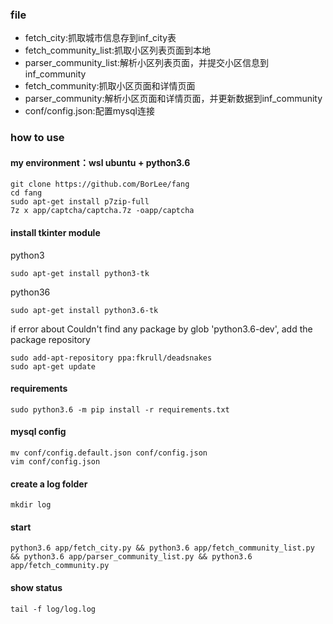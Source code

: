 ### file
+ fetch_city:抓取城市信息存到inf_city表
+ fetch_community_list:抓取小区列表页面到本地
+ parser_community_list:解析小区列表页面，并提交小区信息到inf_community
+ fetch_community:抓取小区页面和详情页面
+ parser_community:解析小区页面和详情页面，并更新数据到inf_community
+ conf/config.json:配置mysql连接

### how to use
#### my environment：wsl ubuntu + python3.6
```
git clone https://github.com/BorLee/fang
cd fang
sudo apt-get install p7zip-full
7z x app/captcha/captcha.7z -oapp/captcha
```
#### install tkinter module
python3 
```
sudo apt-get install python3-tk
```
python36
```
sudo apt-get install python3.6-tk
```
if error about Couldn't find any package by glob 'python3.6-dev', add the package repository
```
sudo add-apt-repository ppa:fkrull/deadsnakes
sudo apt-get update
```
#### requirements
```
sudo python3.6 -m pip install -r requirements.txt
```
#### mysql config
```
mv conf/config.default.json conf/config.json
vim conf/config.json
```
#### create a log folder
```
mkdir log
```
#### start
```
python3.6 app/fetch_city.py && python3.6 app/fetch_community_list.py && python3.6 app/parser_community_list.py && python3.6 app/fetch_community.py
```
#### show status
```
tail -f log/log.log
```